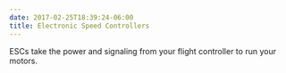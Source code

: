 ```yaml
---
date: 2017-02-25T18:39:24-06:00
title: Electronic Speed Controllers
---
```


ESCs take the power and signaling from your flight controller to run your motors.
